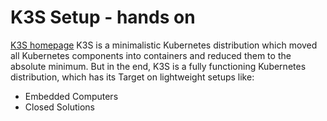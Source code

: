 # K3S Setup - hands on
[K3S homepage](https://k3s.io/)
K3S is a minimalistic Kubernetes distribution which moved all Kubernetes components into containers and reduced them to the absolute minimum. 
But in the end, K3S is a fully functioning Kubernetes distribution, which has its Target on lightweight setups like:
- Embedded Computers
- Closed Solutions

<!--stackedit_data:
eyJoaXN0b3J5IjpbMzc2NDM4MTY0LDczMDk5ODExNl19
-->